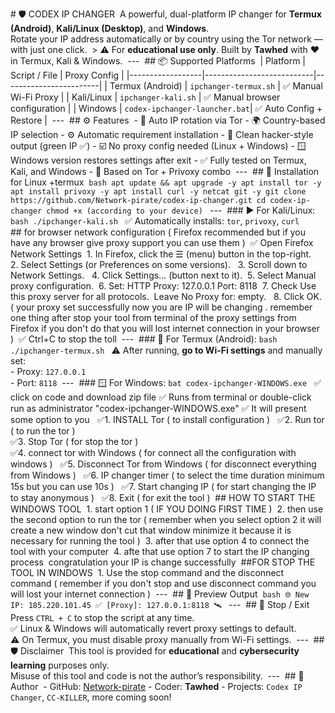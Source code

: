‎# 🛡️ CODEX IP CHANGER
‎
‎A powerful, dual-platform IP changer for **Termux (Android)**, **Kali/Linux (Desktop)**, and **Windows**.  
‎Rotate your IP address automatically or by country using the Tor network — with just one click.
‎
‎> ⚠️ For **educational use only**. Built by **Tawhed** with ❤️ in Termux, Kali & Windows.
‎
‎---
‎
‎## 📦 Supported Platforms
‎
‎| Platform        | Script / File            | Proxy Config         |
‎|------------------|---------------------------|------------------------|
‎| Termux (Android) | `ipchanger-termux.sh`     | ✅ Manual Wi-Fi Proxy |
‎| Kali/Linux       | `ipchanger-kali.sh`       | ✅ Manual browser configuration |
‎| Windows          | `codex-ipchanger-launcher.bat`| ✅ Auto Config + Restore |
‎
‎---
‎
‎## ⚙️ Features
‎
‎- 🔄 Auto IP rotation via Tor
‎- 🌍 Country-based IP selection
‎- ⚙️ Automatic requirement installation
‎- 🧼 Clean hacker-style output (green IP ✅)
‎- ☑️ No proxy config needed (Linux + Windows)
‎- 🪟 Windows version restores settings after exit
‎- ✅ Fully tested on Termux, Kali, and Windows
‎- 🐧 Based on Tor + Privoxy combo
‎
‎---
‎
‎## 🚀 Installation for Linux +termux
‎
‎```bash
‎apt update && apt upgrade -y
‎apt install tor -y
‎apt install privoxy -y
‎apt install curl -y
‎netcat git -y
‎git clone https://github.com/Network-pirate/codex-ip-changer.git
‎cd codex-ip-changer
‎chmod +x (according to your device)
‎```
‎
‎---
‎
‎### ▶️ For Kali/Linux:
‎```bash
‎./ipchanger-kali.sh
‎```
‎✅ Automatically installs: `tor`, `privoxy`, `curl`  
‎
‎## for browser network configuration ( Firefox recommended but if you have any browser give proxy support you can use them )
‎
‎✅ Open Firefox Network Settings
‎
‎1. In Firefox, click the ☰ (menu) button in the top-right.
‎
‎
‎2. Select Settings (or Preferences on some versions).
‎
‎
‎3. Scroll down to Network Settings.
‎
‎
‎4. Click Settings… (button next to it).
‎
‎5. Select Manual proxy configuration.
‎
‎6. Set:
‎HTTP Proxy: 127.0.0.1
‎Port: 8118
‎
‎7. Check Use this proxy server for all protocols.
‎
‎Leave No Proxy for: empty.
‎
‎ 
‎8. Click OK.
‎
‎( your proxy set successfully now you are IP will be changing . remember one thing after stop your tool from terminal of the proxy settings from Firefox if you don't do that you will lost internet connection in your browser )
‎
‎✅ Ctrl+C to stop the toll
‎
‎---
‎
‎### 📱 For Termux (Android):
‎```bash
‎./ipchanger-termux.sh
‎```
‎⚠️ After running, **go to Wi-Fi settings** and manually set:  
‎- Proxy: `127.0.0.1`  
‎- Port: `8118`
‎
‎---
‎
‎### 🪟 For Windows:
‎```bat
‎codex-ipchanger-WINDOWS.exe
‎```
‎✅ click on code and download zip file
‎✅ Runs from terminal or double-click run as administrator "codex-ipchanger-WINDOWS.exe"
‎✅ It will present some option to you 
‎
‎      ✅1. INSTALL Tor ( to install configuration )
‎
‎      ✅2. Run tor ( to run the tor )
‎         
‎    ✅3. Stop Tor ( for stop the tor )
‎      
‎      ✅4. connect tor with Windows ( for connect all the configuration with windows )
‎
‎      ✅5. Disconnect Tor from Windows ( for disconnect everything from Windows )
‎
‎      ✅6. IP changer timer ( to select the time duration minimum 15s but you can use 10s ) 
‎
‎        ✅7. Start changing IP ( for start changing the IP to stay anonymous )
‎ 
‎        ✅8. Exit ( for exit the tool )
‎
‎## HOW TO START THE WINDOWS TOOL
‎
‎1. start option 1 ( IF YOU DOING FIRST TIME )
‎
‎2. then use the second option to run the tor ( remember when you select option 2 it will create a new window don't cut that window minimize it because it is necessary for running the tool )
‎
‎3. after that use option 4 to connect the tool with your computer 
‎
‎4. afte that use option 7 to start the IP changing process 
‎
‎congratulation your IP is change successfully 
‎
‎##FOR STOP THE TOOL IN WINDOWS 
‎
‎1. Use the stop command and the disconnect command ( remember if you don't stop and use disconnect command you will lost your internet connection )
‎
‎---
‎
‎## 📸 Preview Output
‎
‎```bash
‎🌐 New IP: 185.220.101.45 ✅
‎[Proxy]: 127.0.0.1:8118 🛰️
‎```
‎
‎---
‎
‎## 🔌 Stop / Exit
‎
‎Press `CTRL + C` to stop the script at any time.  
‎✅ Linux & Windows will automatically revert proxy settings to default.  
‎⚠️ On Termux, you must disable proxy manually from Wi-Fi settings.
‎
‎---
‎
‎## 🛡️ Disclaimer
‎
‎This tool is provided for **educational** and **cybersecurity learning** purposes only.  
‎Misuse of this tool and code is not the author’s responsibility.
‎
‎---
‎
‎## 👤 Author
‎
‎- GitHub: [Network-pirate](https://github.com/Network-pirate)
‎- Coder: **Tawhed**
‎- Projects: `Codex IP Changer`, `CC-KILLER`, more coming soon!
